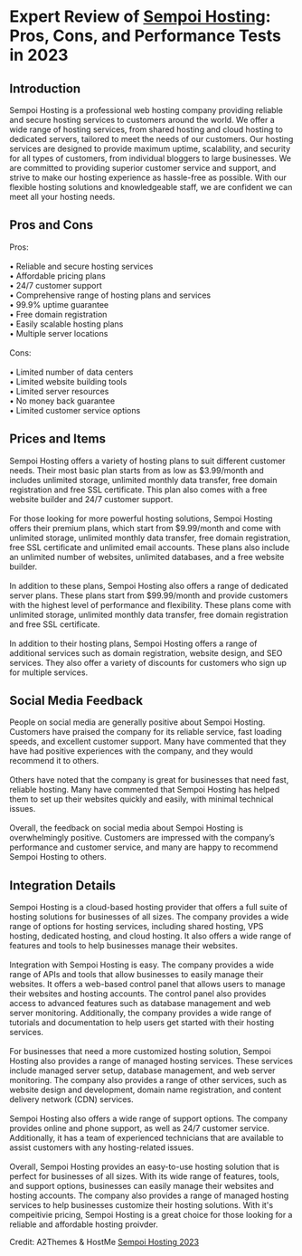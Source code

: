 <h1>Expert Review of <a href="https://a2themes.com/sempoi-hosting-reviews">Sempoi Hosting</a>: Pros, Cons, and Performance Tests in 2023</h1>
<h2>Introduction</h2>
Sempoi Hosting is a professional web hosting company providing reliable and secure hosting services to customers around the world. We offer a wide range of hosting services, from shared hosting and cloud hosting to dedicated servers, tailored to meet the needs of our customers. Our hosting services are designed to provide maximum uptime, scalability, and security for all types of customers, from individual bloggers to large businesses. We are committed to providing superior customer service and support, and strive to make our hosting experience as hassle-free as possible. With our flexible hosting solutions and knowledgeable staff, we are confident we can meet all your hosting needs.
<h2>Pros and Cons</h2>
Pros:<br><br>• Reliable and secure hosting services<br>• Affordable pricing plans<br>• 24/7 customer support<br>• Comprehensive range of hosting plans and services<br>• 99.9% uptime guarantee<br>• Free domain registration<br>• Easily scalable hosting plans<br>• Multiple server locations<br><br>Cons:<br><br>• Limited number of data centers<br>• Limited website building tools<br>• Limited server resources<br>• No money back guarantee<br>• Limited customer service options
<h2>Prices and Items</h2>
Sempoi Hosting offers a variety of hosting plans to suit different customer needs. Their most basic plan starts from as low as $3.99/month and includes unlimited storage, unlimited monthly data transfer, free domain registration and free SSL certificate. This plan also comes with a free website builder and 24/7 customer support.<br><br>For those looking for more powerful hosting solutions, Sempoi Hosting offers their premium plans, which start from $9.99/month and come with unlimited storage, unlimited monthly data transfer, free domain registration, free SSL certificate and unlimited email accounts. These plans also include an unlimited number of websites, unlimited databases, and a free website builder.<br><br>In addition to these plans, Sempoi Hosting also offers a range of dedicated server plans. These plans start from $99.99/month and provide customers with the highest level of performance and flexibility. These plans come with unlimited storage, unlimited monthly data transfer, free domain registration and free SSL certificate.<br><br>In addition to their hosting plans, Sempoi Hosting offers a range of additional services such as domain registration, website design, and SEO services. They also offer a variety of discounts for customers who sign up for multiple services.
<h2>Social Media Feedback</h2>
People on social media are generally positive about Sempoi Hosting. Customers have praised the company for its reliable service, fast loading speeds, and excellent customer support. Many have commented that they have had positive experiences with the company, and they would recommend it to others.<br><br>Others have noted that the company is great for businesses that need fast, reliable hosting. Many have commented that Sempoi Hosting has helped them to set up their websites quickly and easily, with minimal technical issues.<br><br>Overall, the feedback on social media about Sempoi Hosting is overwhelmingly positive. Customers are impressed with the company’s performance and customer service, and many are happy to recommend Sempoi Hosting to others.
<h2>Integration Details</h2>
Sempoi Hosting is a cloud-based hosting provider that offers a full suite of hosting solutions for businesses of all sizes. The company provides a wide range of options for hosting services, including shared hosting, VPS hosting, dedicated hosting, and cloud hosting. It also offers a wide range of features and tools to help businesses manage their websites. <br><br>Integration with Sempoi Hosting is easy. The company provides a wide range of APIs and tools that allow businesses to easily manage their websites. It offers a web-based control panel that allows users to manage their websites and hosting accounts. The control panel also provides access to advanced features such as database management and web server monitoring. Additionally, the company provides a wide range of tutorials and documentation to help users get started with their hosting services. <br><br>For businesses that need a more customized hosting solution, Sempoi Hosting also provides a range of managed hosting services. These services include managed server setup, database management, and web server monitoring. The company also provides a range of other services, such as website design and development, domain name registration, and content delivery network (CDN) services. <br><br>Sempoi Hosting also offers a wide range of support options. The company provides online and phone support, as well as 24/7 customer service. Additionally, it has a team of experienced technicians that are available to assist customers with any hosting-related issues. <br><br>Overall, Sempoi Hosting provides an easy-to-use hosting solution that is perfect for businesses of all sizes. With its wide range of features, tools, and support options, businesses can easily manage their websites and hosting accounts. The company also provides a range of managed hosting services to help businesses customize their hosting solutions. With it's compeitivie pricing, Sempoi Hosting is a great choice for those looking for a reliable and affordable hosting proivder.
<p>Credit: A2Themes & HostMe <a href="https://a2themes.com/sempoi-hosting-reviews">Sempoi Hosting 2023</a></p>